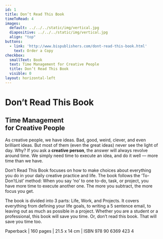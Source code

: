 ```yaml
---
id: 1
title: Don’t Read This Book
timeToRead: 4
images:
  default: ../../../static/img/vertical.jpg
  diapositive: ../../../static/img/vertical.jpg
  align: "top"
buttons:
  - link: 'http://www.bispublishers.com/dont-read-this-book.html'
    text: Order a Copy
checkbox:
  smallText: Book
  text: Time Management for Creative People
  title: Don’t Read This Book
  visible: 0
layout: horizontal-left
---
```


# Don’t Read This Book

## Time <strong>Management</strong><br/>for Creative People

As creative people, we have ideas. Bad, good, weird, clever, and even brilliant ideas. But most of them (even the great ideas) never see the light of day. Why? If you ask a <strong>creative person</strong>, the answer will always revolve around time. We simply need time to execute an idea, and do it well — more time than we have.

Don’t Read This Book focuses on how to make choices about everything you do in your daily creative practice and life. The book follows the ‘To-Don’tList’ method: When you say ‘no’ to one to-do, task, or project, you have more time to execute another one. The more you subtract, the more focus you get.

The book is divided into 3 parts: Life, Work, and Projects. It covers everything from defining your life goals, to writing a 5 sentence email, to leaving out as much as possible in a project. Whether you are a student or a professional, this book will save you time. Or, don’t read this book. That will save you time too.

Paperback | 160 pages | 21.5 x 14 cm | ISBN 978 90 6369 423 4
